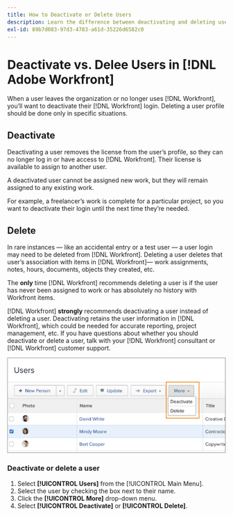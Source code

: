 ```yaml
---
title: How to Deactivate or Delete Users
description: Learn the difference between deactivating and deleting users in [!DNL Adobe Workfront]. Then manage user profiles according to your organization's needs.
exl-id: 89b7d083-97d3-4783-a61d-35226d6582c0
---
```

# Deactivate vs. Delee Users in [!DNL Adobe Workfront]

When a user leaves the organization or no longer uses [!DNL Workfront], you’ll want to deactivate their [!DNL Workfront] login. Deleting a user profile should be done only in specific situations.

## Deactivate

Deactivating a user removes the license from the user’s profile, so they can no longer log in or have access to [!DNL Workfront]. Their license is available to assign to another user.

A deactivated user cannot be assigned new work, but they will remain assigned to any existing work.

For example, a freelancer’s work is complete for a particular project, so you want to deactivate their login until the next time they’re needed.

## Delete

In rare instances — like an accidental entry or a test user — a user login may need to be deleted from [!DNL Workfront]. Deleting a user deletes that user’s association with items in [!DNL Workfront]— work assignments, notes, hours, documents, objects they created, etc.

The **only** time [!DNL Workfront] recommends deleting a user is if the user has never been assigned to work or has absolutely no history with Workfront items.

[!DNL Workfront] **strongly** recommends deactivating a user instead of deleting a user. Deactivating retains the user information in [!DNL Workfront], which could be needed for accurate reporting, project management, etc. If you have questions about whether you should deactivate or delete a user, talk with your [!DNL Workfront] consultant or [!DNL Workfront] customer support.

![More menu showing options on [!DNL Users] page](assets/admin-fund-adding-users-11.png)

### Deactivate or delete a user

1. Select **[!UICONTROL Users]** from the [!UICONTROL Main Menu].
1. Select the user by checking the box next to their name.
1. Click the **[!UICONTROL More]** drop-down menu.
1. Select **[!UICONTROL Deactivate]** or **[!UICONTROL Delete]**.
